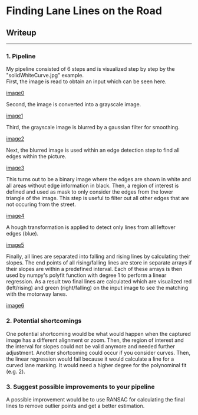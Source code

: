 # **Finding Lane Lines on the Road** 

## Writeup

[//]: # (Image References)

[image0]: ./test_images/solidWhiteCurve.jpg "Input image"
[image1]: ./report_screenshots/gray_solidWhiteCurve.jpg "Grayscale"
[image2]: ./report_screenshots/blur_solidWhiteCurve.jpg "Blurred grayscale"
[image3]: ./report_screenshots/edge_solidWhiteCurve.jpg "Edge detection"
[image4]: ./report_screenshots/roi_solidWhiteCurve.jpg "Masked edge detection"
[image5]: ./report_screenshots/hough_solidWhiteCurve.jpg "Hough Lines"
[image6]: ./test_images_output/solidWhiteCurve.jpg "Result"

---

### 1. Pipeline

My pipeline consisted of 6 steps and is visualized step by step by the "solidWhiteCurve.jpg" example.  
First, the image is read to obtain an input which can be seen here.

[image0]

Second, the image is converted into a grayscale image.

[image1]

Third, the grayscale image is blurred by a gaussian filter for smoothing.

[image2]

Next, the blurred image is used within an edge detection step to find all edges within the picture.

[image3]

This turns out to be a binary image where the edges are shown in white and all areas without edge information in black.
Then, a region of interest is defined and used as mask to only consider the edges from the lower triangle of the image. This step is useful to filter out all other edges that are not occuring from the street.

[image4]

A hough transformation is applied to detect only lines from all leftover edges (blue).

[image5]

Finally, all lines are separated into falling and rising lines by calculating their slopes. The end points of all rising/falling lines are store in separate arrays if their slopes are within a predefined interval. Each of these arrays is then used by numpy's polyfit function with degree 1 to perform a linear regression. As a result two final lines are calculated which are visualized red (left/rising) and green (right/falling) on the input image to see the matching with the motorway lanes.

[image6]

### 2. Potential shortcomings

One potential shortcoming would be what would happen when the captured image has a different alignment or zoom. Then, the region of interest and the interval for slopes could not be valid anymore and needed further adjustment.
Another shortcoming could occur if you consider curves. Then, the linear regression would fail because it would calculate a line for a curved lane marking. It would need a higher degree for the polynominal fit (e.g. 2).

### 3. Suggest possible improvements to your pipeline

A possible improvement would be to use RANSAC for calculating the final lines to remove outlier points and get a better estimation.
